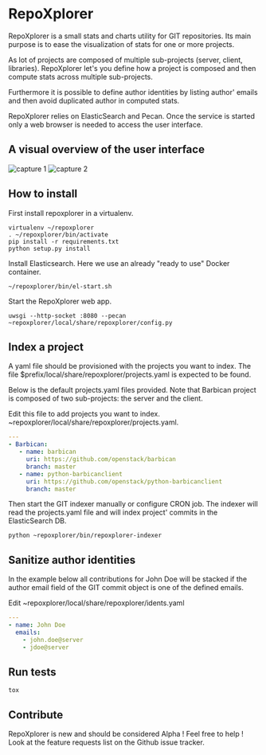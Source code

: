 # RepoXplorer

RepoXplorer is a small stats and charts utility for GIT repositories.
Its main purpose is to ease the visualization of stats for one or
more projects.

As lot of projects are composed of multiple sub-projects (server, client,
libraries). RepoXplorer let's you define how a project is composed and
then compute stats across multiple sub-projects.

Furthermore it is possible to define author identities by listing
author' emails and then avoid duplicated author in computed stats.

RepoXplorer relies on ElasticSearch and Pecan. Once the service is
started only a web browser is needed to access the user interface.

## A visual overview of the user interface

![capture 1](https://raw.githubusercontent.com/morucci/repoxplorer/master/imgs/repoxplorer_capt1.png)
![capture 2](https://raw.githubusercontent.com/morucci/repoxplorer/master/imgs/repoxplorer_capt2.png)

## How to install

First install repoxplorer in a virtualenv.

```Shell
virtualenv ~/repoxplorer
. ~/repoxplorer/bin/activate
pip install -r requirements.txt
python setup.py install
```

Install Elasticsearch. Here we use an already "ready to use" Docker
container.

```Shell
~/repoxplorer/bin/el-start.sh
```

Start the RepoXplorer web app.

```Shell
uwsgi --http-socket :8080 --pecan ~repoxplorer/local/share/repoxplorer/config.py
```

## Index a project

A yaml file should be provisioned with the projects you want to index. The
file $prefix/local/share/repoxplorer/projects.yaml is expected to be found.

Below is the default projects.yaml files provided. Note that Barbican project
is composed of two sub-projects: the server and the client.

Edit this file to add projects you want to index.
~repoxplorer/local/share/repoxplorer/projects.yaml.

```YAML
---
- Barbican:
   - name: barbican
     uri: https://github.com/openstack/barbican
     branch: master
   - name: python-barbicanclient
     uri: https://github.com/openstack/python-barbicanclient
     branch: master
```

Then start the GIT indexer manually or configure CRON job. The indexer
will read the projects.yaml file and will index project' commits in the
ElasticSearch DB.

```Shell
python ~repoxplorer/bin/repoxplorer-indexer
```

## Sanitize author identities

In the example below all contributions for John Doe will be stacked if
the author email field of the GIT commit object is one of the defined
emails.

Edit ~repoxplorer/local/share/repoxplorer/idents.yaml

```YAML
---
- name: John Doe
  emails:
    - john.doe@server
    - jdoe@server
```

## Run tests

```Shell
tox
```

## Contribute

RepoXplorer is new and should be considered Alpha ! Feel free to help !
Look at the feature requests list on the Github issue tracker.
